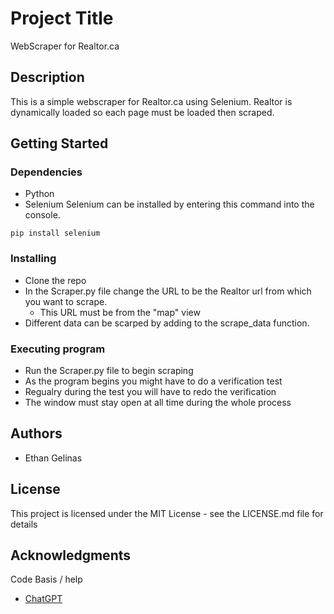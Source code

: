 # Project Title

WebScraper for Realtor.ca

## Description

This is a simple webscraper for Realtor.ca using Selenium. Realtor is dynamically loaded so each page must be loaded then scraped.

## Getting Started

### Dependencies

* Python
* Selenium
Selenium can be installed by entering this command into the console. 
```
pip install selenium
```

### Installing

* Clone the repo
* In the Scraper.py file change the URL to be the Realtor url from which you want to scrape.
    * This URL must be from the "map" view
* Different data can be scarped by adding to the scrape_data function.  

### Executing program

* Run the Scraper.py file to begin scraping
* As the program begins you might have to do a verification test
* Regualry during the test you will have to redo the verification
* The window must stay open at all time during the whole process

## Authors

- Ethan Gelinas 

## License

This project is licensed under the MIT License - see the LICENSE.md file for details

## Acknowledgments

Code Basis / help
* [ChatGPT](https://chat.openai.com/)
